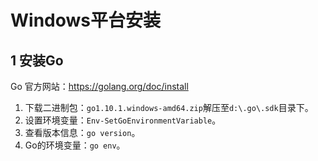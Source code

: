 # Windows平台安装

## 1 安装Go

Go 官方网站：https://golang.org/doc/install

1. 下载二进制包：`go1.10.1.windows-amd64.zip`解压至`d:\.go\.sdk`目录下。
2. 设置环境变量：`Env-SetGoEnvironmentVariable`。
3. 查看版本信息：`go version`。
3. Go的环境变量：`go env`。
